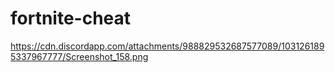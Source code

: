 # fortnite-cheat
https://cdn.discordapp.com/attachments/988829532687577089/1031261895337967777/Screenshot_158.png
